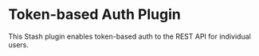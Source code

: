 # Token-based Auth Plugin

This Stash plugin enables token-based auth to the REST API for individual users.
